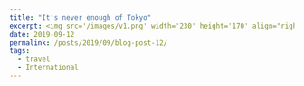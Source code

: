 ```yaml
---
title: "It's never enough of Tokyo"
excerpt: <img src='/images/v1.png' width='230' height='170' align="right" hspace="20"> 
date: 2019-09-12
permalink: /posts/2019/09/blog-post-12/
tags:
  - travel
  - International
---
```

